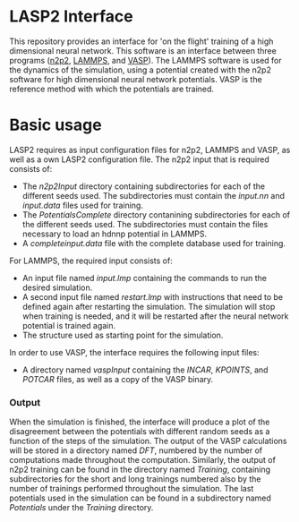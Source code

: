 # LASP2 Interface

This repository provides an interface for 'on the flight' training of a high dimensional neural network. This software is an interface between three programs ([n2p2](https://github.com/CompPhysVienna/n2p2), [LAMMPS](https://www.lammps.org/), and [VASP](https://www.vasp.at/)). The LAMMPS software is used for the dynamics of the simulation, using a potential created with the n2p2 software for high dimensional neural network potentials. VASP is the reference method with which the potentials are trained.

# Basic usage

LASP2 requires as input configuration files for n2p2, LAMMPS and VASP, as well as a own LASP2 configuration file. The n2p2 input that is required consists of:
- The *n2p2Input* directory containing subdirectories for each of the different seeds used. The subdirectories must contain the *input.nn* and *input.data* files used for training.
- The *PotentialsComplete* directory contanining subdirectories for each of the different seeds used. The subdirectories must contain the files necessary to load an hdnnp potential in LAMMPS.
- A *completeinput.data* file with the complete database used for training.

For LAMMPS, the required input consists of:
- An input file named *input.lmp* containing the commands to run the desired simulation.
- A second input file named *restart.lmp* with instructions that need to be defined again after restarting the simulation. The simulation will stop when training is needed, and it will be restarted after the neural network potential is trained again.
- The structure used as starting point for the simulation.

In order to use VASP, the interface requires the following input files:
- A directory named *vaspInput* containing the *INCAR*, *KPOINTS*, and *POTCAR* files, as well as a copy of the VASP binary.

### Output

When the simulation is finished, the interface will produce a plot of the disagreement between the potentials with different random seeds as a function of the steps of the simulation. The output of the VASP calculations will be stored in a directory named *DFT*, numbered by the number of computations made throughout the computation. Similarly, the output of n2p2 training can be found in the directory named *Training*, containing subdirectories for the short and long trainings numbered also by the number of trainings performed throughout the simulation. The last potentials used in the simulation can be found in a subdirectory named *Potentials* under the *Training* directory.
